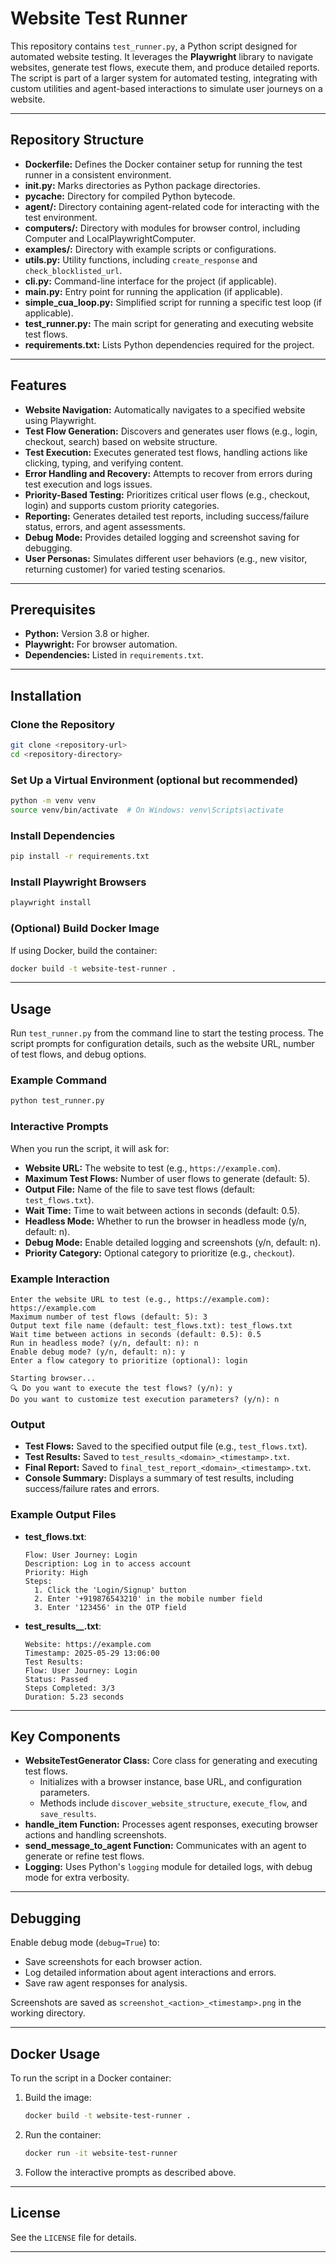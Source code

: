 # Website Test Runner

This repository contains `test_runner.py`, a Python script designed for automated website testing. It leverages the **Playwright** library to navigate websites, generate test flows, execute them, and produce detailed reports. The script is part of a larger system for automated testing, integrating with custom utilities and agent-based interactions to simulate user journeys on a website.

---

## Repository Structure

- **Dockerfile:** Defines the Docker container setup for running the test runner in a consistent environment.   
- **__init__.py:** Marks directories as Python package directories.  
- **__pycache__:** Directory for compiled Python bytecode.  
- **agent/:** Directory containing agent-related code for interacting with the test environment.  
- **computers/:** Directory with modules for browser control, including Computer and LocalPlaywrightComputer.  
- **examples/:** Directory with example scripts or configurations.  
- **utils.py:** Utility functions, including `create_response` and `check_blocklisted_url`.  
- **cli.py:** Command-line interface for the project (if applicable).  
- **main.py:** Entry point for running the application (if applicable).  
- **simple_cua_loop.py:** Simplified script for running a specific test loop (if applicable).  
- **test_runner.py:** The main script for generating and executing website test flows.  
- **requirements.txt:** Lists Python dependencies required for the project.

---

## Features

- **Website Navigation:** Automatically navigates to a specified website using Playwright.  
- **Test Flow Generation:** Discovers and generates user flows (e.g., login, checkout, search) based on website structure.  
- **Test Execution:** Executes generated test flows, handling actions like clicking, typing, and verifying content.  
- **Error Handling and Recovery:** Attempts to recover from errors during test execution and logs issues.  
- **Priority-Based Testing:** Prioritizes critical user flows (e.g., checkout, login) and supports custom priority categories.  
- **Reporting:** Generates detailed test reports, including success/failure status, errors, and agent assessments.  
- **Debug Mode:** Provides detailed logging and screenshot saving for debugging.  
- **User Personas:** Simulates different user behaviors (e.g., new visitor, returning customer) for varied testing scenarios.

---

## Prerequisites

- **Python:** Version 3.8 or higher.  
- **Playwright:** For browser automation.  
- **Dependencies:** Listed in `requirements.txt`.

---

## Installation

### Clone the Repository

```bash
git clone <repository-url>
cd <repository-directory>
```

### Set Up a Virtual Environment (optional but recommended)

```bash
python -m venv venv
source venv/bin/activate  # On Windows: venv\Scripts\activate
```

### Install Dependencies

```bash
pip install -r requirements.txt
```

### Install Playwright Browsers

```bash
playwright install
```

### (Optional) Build Docker Image

If using Docker, build the container:

```bash
docker build -t website-test-runner .
```

---

## Usage

Run `test_runner.py` from the command line to start the testing process. The script prompts for configuration details, such as the website URL, number of test flows, and debug options.

### Example Command

```bash
python test_runner.py
```

### Interactive Prompts

When you run the script, it will ask for:
- **Website URL:** The website to test (e.g., `https://example.com`).  
- **Maximum Test Flows:** Number of user flows to generate (default: 5).  
- **Output File:** Name of the file to save test flows (default: `test_flows.txt`).  
- **Wait Time:** Time to wait between actions in seconds (default: 0.5).  
- **Headless Mode:** Whether to run the browser in headless mode (y/n, default: n).  
- **Debug Mode:** Enable detailed logging and screenshots (y/n, default: n).  
- **Priority Category:** Optional category to prioritize (e.g., `checkout`).

### Example Interaction

```
Enter the website URL to test (e.g., https://example.com): https://example.com
Maximum number of test flows (default: 5): 3
Output text file name (default: test_flows.txt): test_flows.txt
Wait time between actions in seconds (default: 0.5): 0.5
Run in headless mode? (y/n, default: n): n
Enable debug mode? (y/n, default: n): y
Enter a flow category to prioritize (optional): login

Starting browser...
🔍 Do you want to execute the test flows? (y/n): y
Do you want to customize test execution parameters? (y/n): n
```

### Output

- **Test Flows:** Saved to the specified output file (e.g., `test_flows.txt`).  
- **Test Results:** Saved to `test_results_<domain>_<timestamp>.txt`.  
- **Final Report:** Saved to `final_test_report_<domain>_<timestamp>.txt`.  
- **Console Summary:** Displays a summary of test results, including success/failure rates and errors.

### Example Output Files

- **test_flows.txt**:
  ```
  Flow: User Journey: Login
  Description: Log in to access account
  Priority: High
  Steps:
    1. Click the 'Login/Signup' button
    2. Enter '+919876543210' in the mobile number field
    3. Enter '123456' in the OTP field
  ```

- **test_results_<domain>_<timestamp>.txt**:
  ```
  Website: https://example.com
  Timestamp: 2025-05-29 13:06:00
  Test Results:
  Flow: User Journey: Login
  Status: Passed
  Steps Completed: 3/3
  Duration: 5.23 seconds
  ```

---

## Key Components

- **WebsiteTestGenerator Class:** Core class for generating and executing test flows.  
  - Initializes with a browser instance, base URL, and configuration parameters.  
  - Methods include `discover_website_structure`, `execute_flow`, and `save_results`.  
- **handle_item Function:** Processes agent responses, executing browser actions and handling screenshots.  
- **send_message_to_agent Function:** Communicates with an agent to generate or refine test flows.  
- **Logging:** Uses Python's `logging` module for detailed logs, with debug mode for extra verbosity.

---

## Debugging

Enable debug mode (`debug=True`) to:
- Save screenshots for each browser action.  
- Log detailed information about agent interactions and errors.  
- Save raw agent responses for analysis.

Screenshots are saved as `screenshot_<action>_<timestamp>.png` in the working directory.

---

## Docker Usage

To run the script in a Docker container:
1. Build the image:
   ```bash
   docker build -t website-test-runner .
   ```
2. Run the container:
   ```bash
   docker run -it website-test-runner
   ```
3. Follow the interactive prompts as described above.

---

## License

See the `LICENSE` file for details.

---




